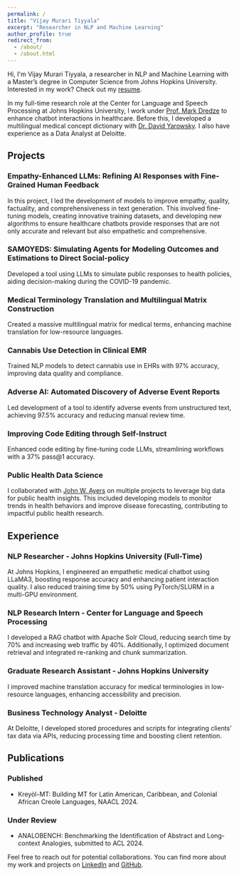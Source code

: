 ```yaml
---
permalink: /
title: "Vijay Murari Tiyyala"
excerpt: "Researcher in NLP and Machine Learning"
author_profile: true
redirect_from: 
  - /about/
  - /about.html
---
```


Hi, I'm Vijay Murari Tiyyala, a researcher in NLP and Machine Learning with a Master’s degree in Computer Science from Johns Hopkins University. Interested in my work? Check out my [resume](/files/resume/VijayMurariTiyyala_Resume.pdf).

In my full-time research role at the Center for Language and Speech Processing at Johns Hopkins University, I work under [Prof. Mark Dredze](https://www.cs.jhu.edu/~mdredze/) to enhance chatbot interactions in healthcare. Before this, I developed a multilingual medical concept dictionary with [Dr. David Yarowsky](https://www.cs.jhu.edu/~yarowsky/). I also have experience as a Data Analyst at Deloitte.

## Projects 

### Empathy-Enhanced LLMs: Refining AI Responses with Fine-Grained Human Feedback
In this project, I led the development of models to improve empathy, quality, factuality, and comprehensiveness in text generation. This involved fine-tuning models, creating innovative training datasets, and developing new algorithms to ensure healthcare chatbots provide responses that are not only accurate and relevant but also empathetic and comprehensive.

### SAMOYEDS: Simulating Agents for Modeling Outcomes and Estimations to Direct Social-policy
Developed a tool using LLMs to simulate public responses to health policies, aiding decision-making during the COVID-19 pandemic.

### Medical Terminology Translation and Multilingual Matrix Construction
Created a massive multilingual matrix for medical terms, enhancing machine translation for low-resource languages.

### Cannabis Use Detection in Clinical EMR
Trained NLP models to detect cannabis use in EHRs with 97% accuracy, improving data quality and compliance.

### Adverse AI: Automated Discovery of Adverse Event Reports
Led development of a tool to identify adverse events from unstructured text, achieving 97.5% accuracy and reducing manual review time.

### Improving Code Editing through Self-Instruct
Enhanced code editing by fine-tuning code LLMs, streamlining workflows with a 37% pass@1 accuracy.

### Public Health Data Science
I collaborated with [John W. Ayers](https://ayersresearch.org/) on multiple projects to leverage big data for public health insights. This included developing models to monitor trends in health behaviors and improve disease forecasting, contributing to impactful public health research.


## Experience 

### NLP Researcher - Johns Hopkins University (Full-Time)
At Johns Hopkins, I engineered an empathetic medical chatbot using LLaMA3, boosting response accuracy and enhancing patient interaction quality. I also reduced training time by 50% using PyTorch/SLURM in a multi-GPU environment.

### NLP Research Intern - Center for Language and Speech Processing
I developed a RAG chatbot with Apache Solr Cloud, reducing search time by 70% and increasing web traffic by 40%. Additionally, I optimized document retrieval and integrated re-ranking and chunk summarization.

### Graduate Research Assistant - Johns Hopkins University
I improved machine translation accuracy for medical terminologies in low-resource languages, enhancing accessibility and precision.

### Business Technology Analyst - Deloitte
At Deloitte, I developed stored procedures and scripts for integrating clients’ tax data via APIs, reducing processing time and boosting client retention.

## Publications

### Published
- Kreyòl-MT: Building MT for Latin American, Caribbean, and Colonial African Creole Languages, NAACL 2024.

### Under Review
- ANALOBENCH: Benchmarking the Identification of Abstract and Long-context Analogies, submitted to ACL 2024.

Feel free to reach out for potential collaborations. You can find more about my work and projects on [LinkedIn](https://linkedin.com/in/vijaymuraritiyyala/) and [GitHub](https://imvijay23.github.io/).
